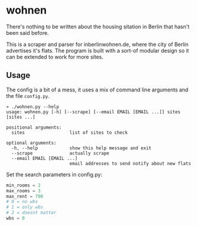 # wohnen

There's nothing to be written about the housing sitation in Berlin that hasn't been said before.

This is a scraper and parser for inberlinwohnen.de, where the city of Berlin advertises it's flats. The program is built with a sort-of modular design so it can be extended to work for more sites.

## Usage

The config is a bit of a mess, it uses a mix of command line arguments and the file `config.py`.

```shell
» ./wohnen.py --help
usage: wohnen.py [-h] [--scrape] [--email EMAIL [EMAIL ...]] sites [sites ...]

positional arguments:
  sites                 list of sites to check

optional arguments:
  -h, --help            show this help message and exit
  --scrape              actually scrape
  --email EMAIL [EMAIL ...]
                        email addresses to send notify about new flats

```

Set the search parameters in config.py:

```python
min_rooms = 2
max_rooms = 3
max_rent = 700
# 0 = no wbs
# 1 = only wbs
# 2 = doesnt matter
wbs = 0
```
